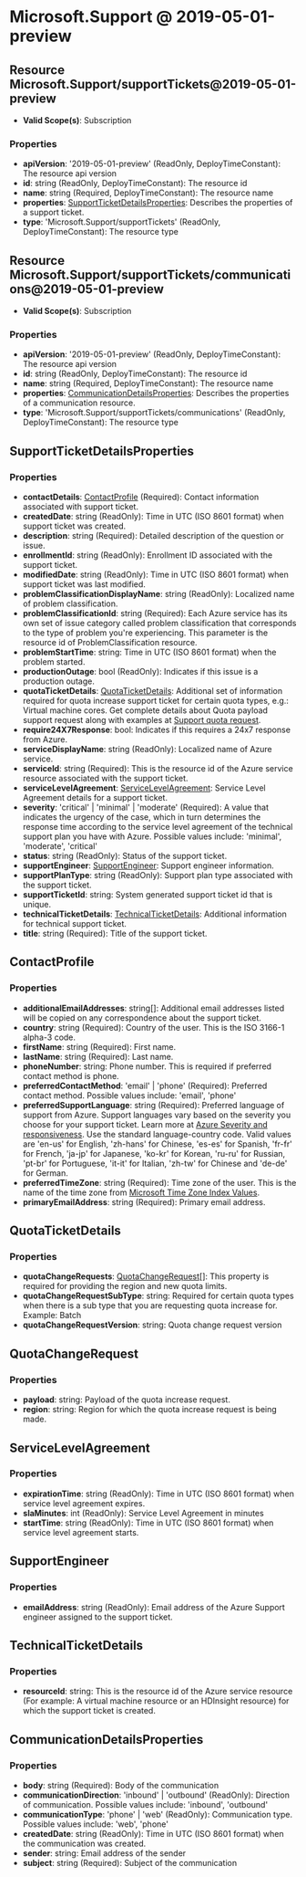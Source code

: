 # Microsoft.Support @ 2019-05-01-preview

## Resource Microsoft.Support/supportTickets@2019-05-01-preview
* **Valid Scope(s)**: Subscription
### Properties
* **apiVersion**: '2019-05-01-preview' (ReadOnly, DeployTimeConstant): The resource api version
* **id**: string (ReadOnly, DeployTimeConstant): The resource id
* **name**: string (Required, DeployTimeConstant): The resource name
* **properties**: [SupportTicketDetailsProperties](#supportticketdetailsproperties): Describes the properties of a support ticket.
* **type**: 'Microsoft.Support/supportTickets' (ReadOnly, DeployTimeConstant): The resource type

## Resource Microsoft.Support/supportTickets/communications@2019-05-01-preview
* **Valid Scope(s)**: Subscription
### Properties
* **apiVersion**: '2019-05-01-preview' (ReadOnly, DeployTimeConstant): The resource api version
* **id**: string (ReadOnly, DeployTimeConstant): The resource id
* **name**: string (Required, DeployTimeConstant): The resource name
* **properties**: [CommunicationDetailsProperties](#communicationdetailsproperties): Describes the properties of a communication resource.
* **type**: 'Microsoft.Support/supportTickets/communications' (ReadOnly, DeployTimeConstant): The resource type

## SupportTicketDetailsProperties
### Properties
* **contactDetails**: [ContactProfile](#contactprofile) (Required): Contact information associated with support ticket.
* **createdDate**: string (ReadOnly): Time in UTC (ISO 8601 format) when support ticket was created.
* **description**: string (Required): Detailed description of the question or issue.
* **enrollmentId**: string (ReadOnly): Enrollment ID associated with the support ticket.
* **modifiedDate**: string (ReadOnly): Time in UTC (ISO 8601 format) when support ticket was last modified.
* **problemClassificationDisplayName**: string (ReadOnly): Localized name of problem classification.
* **problemClassificationId**: string (Required): Each Azure service has its own set of issue category called problem classification that corresponds to the type of problem you're experiencing. This parameter is the resource id of ProblemClassification resource.
* **problemStartTime**: string: Time in UTC (ISO 8601 format) when the problem started.
* **productionOutage**: bool (ReadOnly): Indicates if this issue is a production outage.
* **quotaTicketDetails**: [QuotaTicketDetails](#quotaticketdetails): Additional set of information required for quota increase support ticket for certain quota types, e.g.: Virtual machine cores. Get complete details about Quota payload support request along with examples at <a target='' href='https://aka.ms/supportrpquotarequestpayload'>Support quota request</a>.
* **require24X7Response**: bool: Indicates if this requires a 24x7 response from Azure.
* **serviceDisplayName**: string (ReadOnly): Localized name of Azure service.
* **serviceId**: string (Required): This is the resource id of the Azure service resource associated with the support ticket.
* **serviceLevelAgreement**: [ServiceLevelAgreement](#servicelevelagreement): Service Level Agreement details for a support ticket.
* **severity**: 'critical' | 'minimal' | 'moderate' (Required): A value that indicates the urgency of the case, which in turn determines the response time according to the service level agreement of the technical support plan you have with Azure. Possible values include: 'minimal', 'moderate', 'critical'
* **status**: string (ReadOnly): Status of the support ticket.
* **supportEngineer**: [SupportEngineer](#supportengineer): Support engineer information.
* **supportPlanType**: string (ReadOnly): Support plan type associated with the support ticket.
* **supportTicketId**: string: System generated support ticket id that is unique.
* **technicalTicketDetails**: [TechnicalTicketDetails](#technicalticketdetails): Additional information for technical support ticket.
* **title**: string (Required): Title of the support ticket.

## ContactProfile
### Properties
* **additionalEmailAddresses**: string[]: Additional email addresses listed will be copied on any correspondence about the support ticket.
* **country**: string (Required): Country of the user. This is the ISO 3166-1 alpha-3 code.
* **firstName**: string (Required): First name.
* **lastName**: string (Required): Last name.
* **phoneNumber**: string: Phone number. This is required if preferred contact method is phone.
* **preferredContactMethod**: 'email' | 'phone' (Required): Preferred contact method. Possible values include: 'email', 'phone'
* **preferredSupportLanguage**: string (Required): Preferred language of support from Azure. Support languages vary based on the severity you choose for your support ticket. Learn more at <a  target='_blank' href='https://azure.microsoft.com/support/plans/response/'>Azure Severity and responsiveness</a>. Use the standard language-country code. Valid values are 'en-us' for English, 'zh-hans' for Chinese, 'es-es' for Spanish, 'fr-fr' for French, 'ja-jp' for Japanese, 'ko-kr' for Korean, 'ru-ru' for Russian, 'pt-br' for Portuguese, 'it-it' for Italian, 'zh-tw' for Chinese and 'de-de' for German.
* **preferredTimeZone**: string (Required): Time zone of the user. This is the name of the time zone from <a  target='_blank' href='https://support.microsoft.com/en-us/help/973627/microsoft-time-zone-index-values'>Microsoft Time Zone Index Values</a>.
* **primaryEmailAddress**: string (Required): Primary email address.

## QuotaTicketDetails
### Properties
* **quotaChangeRequests**: [QuotaChangeRequest](#quotachangerequest)[]: This property is required for providing the region and new quota limits.
* **quotaChangeRequestSubType**: string: Required for certain quota types when there is a sub type that you are requesting quota increase for. Example: Batch
* **quotaChangeRequestVersion**: string: Quota change request version

## QuotaChangeRequest
### Properties
* **payload**: string: Payload of the quota increase request.
* **region**: string: Region for which the quota increase request is being made.

## ServiceLevelAgreement
### Properties
* **expirationTime**: string (ReadOnly): Time in UTC (ISO 8601 format) when service level agreement expires.
* **slaMinutes**: int (ReadOnly): Service Level Agreement in minutes
* **startTime**: string (ReadOnly): Time in UTC (ISO 8601 format) when service level agreement starts.

## SupportEngineer
### Properties
* **emailAddress**: string (ReadOnly): Email address of the Azure Support engineer assigned to the support ticket.

## TechnicalTicketDetails
### Properties
* **resourceId**: string: This is the resource id of the Azure service resource (For example: A virtual machine resource or an HDInsight resource) for which the support ticket is created.

## CommunicationDetailsProperties
### Properties
* **body**: string (Required): Body of the communication
* **communicationDirection**: 'inbound' | 'outbound' (ReadOnly): Direction of communication. Possible values include: 'inbound', 'outbound'
* **communicationType**: 'phone' | 'web' (ReadOnly): Communication type. Possible values include: 'web', 'phone'
* **createdDate**: string (ReadOnly): Time in UTC (ISO 8601 format) when the communication was created.
* **sender**: string: Email address of the sender
* **subject**: string (Required): Subject of the communication

